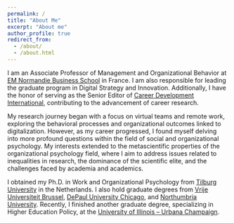 ```yaml
---
permalink: /
title: "About Me"
excerpt: "About me"
author_profile: true
redirect_from: 
  - /about/
  - /about.html
---
```


I am an Associate Professor of Management and Organizational Behavior at [EM Normandie Business School](https://en.em-normandie.com/) in France. I am also responsible for leading the graduate program in Digital Strategy and Innovation. Additionally, I have the honor of serving as the Senior Editor of [Career Development International](https://www.emeraldgrouppublishing.com/journal/cdi), contributing to the advancement of career research.

My research journey began with a focus on virtual teams and remote work, exploring the behavioral processes and organizational outcomes linked to digitalization. However, as my career progressed, I found myself delving into more profound questions within the field of social and organizational psychology. My interests extended to the metascientific properties of the organizational psychology field, where I aim to address issues related to inequalities in research, the dominance of the scientific elite, and the challenges faced by academia and academics.

I obtained my Ph.D. in Work and Organizational Psychology from [Tilburg University]( https://tilburguniversity.edu) in the Netherlands. I also hold graduate degrees from [Vrije Universiteit Brussel]( https://vub.ac.be), [DePaul University Chicago](https://kellstadt.depaul.edu), and [Northumbria University]( https://northumbria.ac.uk). Recently, I finished another graduate degree, specializing in Higher Education Policy, at the [University of Illinois – Urbana Champaign](https://illinois.edu/).  
